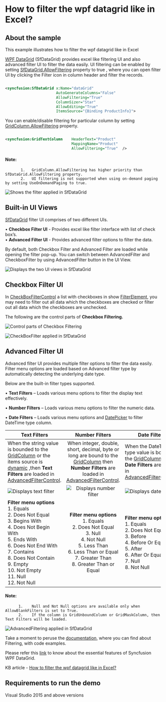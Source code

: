 # How to filter the wpf datagrid like in Excel?

## About the sample
This example illustrates how to filter the wpf datagrid like in Excel

[WPF DataGrid](https://www.syncfusion.com/wpf-ui-controls/datagrid) (SfDataGrid) provides excel like filtering UI and also advanced filter UI to filter the data easily. UI filtering can be enabled by setting [SfDataGrid.AllowFiltering](https://help.syncfusion.com/cr/wpf/Syncfusion.UI.Xaml.Grid.SfDataGrid.html#Syncfusion_UI_Xaml_Grid_SfDataGrid_AllowFiltering) property to true , where you can open filter UI by clicking the Filter icon in column header and filter the records.

```XML

<syncfusion:SfDataGrid x:Name="dataGrid"    
                       AutoGenerateColumns="False"
                       AllowFiltering="True"
                       ColumnSizer="Star"
                       AllowEditing="True"
                       ItemsSource="{Binding ProductInfo}">

```

You can enable/disable filtering for particular column by setting [GridColumn.AllowFiltering](https://help.syncfusion.com/cr/wpf/Syncfusion.UI.Xaml.Grid.GridColumn.html#Syncfusion_UI_Xaml_Grid_GridColumn_AllowFiltering) property.

```XML

<syncfusion:GridTextColumn    HeaderText="Product" 
                              MappingName="Product"  
                              AllowFiltering="True"  />

```
#### Note:
```    
       1.	GridColumn.AllowFiltering has higher priority than SfDataGrid.AllowFiltering property.
       2.	UI filtering is not supported when using on-demand paging by setting UseOnDemandPaging to true.
```

![Shows the filter applied in SfDataGrid](ExcelLikeFilter.gif)

## Built-in UI Views

[SfDataGrid](https://help.syncfusion.com/cr/wpf/Syncfusion.UI.Xaml.Grid.SfDataGrid.html) filter UI comprises of two different UIs.
        
•	**Checkbox Filter UI** - Provides excel like filter interface with list of check box’s.        
•	**Advanced Filter UI** - Provides advanced filter options to filter the data.

By default, both Checkbox Filter and Advanced Filter are loaded while opening the filter pop-up. You can switch between AdvancedFilter and CheckboxFilter by using AdvancedFilter button in the UI View.

![Displays the two UI views in SfDataGrid](ExcelFilterUIView.png)

## Checkbox Filter UI

In [CheckBoxFilterControl](https://help.syncfusion.com/cr/wpf/Syncfusion.UI.Xaml.Grid.CheckboxFilterControl.html) a list with checkboxes in show [FilterElement](https://help.syncfusion.com/cr/wpf/Syncfusion.UI.Xaml.Grid.FilterElement.html), you may need to filter out all data which the checkboxes are checked or filter out all data which the checkboxes are unchecked.

The following are the control parts of **Checkbox Filtering.**

![Control parts of Checkbox Filtering](CheckBoxFilterControl.png)

![CheckBoxFilter applied in SfDataGrid](CheckBoxFiltering.gif)

## Advanced Filter UI

Advanced filter UI provides multiple filter options to filter the data easily. Filter menu options are loaded based on Advanced filter type by automatically detecting the underlying date type.

Below are the built-in filter types supported.

•	**Text Filters** – Loads various menu options to filter the display text effectively.

•	**Number Filters** – Loads various menu options to filter the numeric data.

•	**Date Filters** – Loads various menu options and [DatePicker](https://docs.microsoft.com/en-us/dotnet/api/system.windows.controls.datepicker?redirectedfrom=MSDN&view=net-5.0) to filter DateTime type column.

|   Text Filters       	|   Number Filters  | Date Filters        |
| ----------------------|:-----------------:|---------------------|
| When the string value is bounded to the [GridColumn](https://help.syncfusion.com/cr/wpf/Syncfusion.UI.Xaml.Grid.GridColumn.html) or the items source is [dynamic](https://docs.microsoft.com/en-us/dotnet/csharp/language-reference/builtin-types/reference-types) ,then **Text Filters** are loaded in [AdvancedFilterControl](https://help.syncfusion.com/cr/wpf/Syncfusion.UI.Xaml.Grid.AdvancedFilterControl.html).|  When integer, double, short, decimal, byte or long are bound to the [GridColumn](https://help.syncfusion.com/cr/wpf/Syncfusion.UI.Xaml.Grid.GridColumn.html) then **Number Filters** are loaded in [AdvancedFilterControl](https://help.syncfusion.com/cr/wpf/Syncfusion.UI.Xaml.Grid.AdvancedFilterControl.html). | When the DateTime type value is bound to the [GridColumn](https://help.syncfusion.com/cr/wpf/Syncfusion.UI.Xaml.Grid.GridColumn.html) , then **Date Filters** are loaded in [AdvancedFilterControl](https://help.syncfusion.com/cr/wpf/Syncfusion.UI.Xaml.Grid.AdvancedFilterControl.html). |
|  ![Displays text filter](TextFilter.png) |  ![Displays number filter](NumberFilter.png) |  ![Displays date filter](DateFilter.png) |
|  **Filter menu options** <br> 1.	Equals <br>2.	Does Not Equal <br>3.	Begins With <br>4.	Does Not Begin With <br>5.	Ends With <br>6.	Does Not End With <br>7.	Contains <br>8.	Does Not Contain <br>9.	Empty <br>10.	Not Empty <br>11.	Null <br>12.	Not Null <br> |  **Filter menu options** <br>1. Equals <br>2. Does Not Equal <br>3. Null <br>4. Not Null <br>5. Less Than <br>6. Less Than or Equal <br>7. Greater Than <br>8. Greater Than or Equal  | **Filter menu options**   <br> 1. Equals <br> 2.	Does Not Equal <br> 3.	Before <br> 4.	Before Or Equal <br> 5.	After <br> 6.	After Or Equal <br> 7.	Null <br> 8.	Not Null |

#### Note:
``` 
      1.	Null and Not Null options are available only when AllowBlankFilters is set to True.
      2.	If the column is GridUnboundColumn or GridMaskColumn, then Text Filters will be loaded.
```
![AdvancedFiltering applied in SfDataGrid](AdvancedFiltering.gif)

Take a moment to peruse the [documentation](https://help.syncfusion.com/wpf/datagrid/filtering), where you can find about Filtering, with code examples.

Please refer this [link](https://www.syncfusion.com/wpf-ui-controls/datagrid) to know about the essential features of Syncfusion WPF DataGrid.

KB article - [How to filter the wpf datagrid like in Excel?](https://www.syncfusion.com/kb/12337/how-to-filter-the-wpf-datagrid-sfdatagrid-like-in-excel)

## Requirements to run the demo
Visual Studio 2015 and above versions

